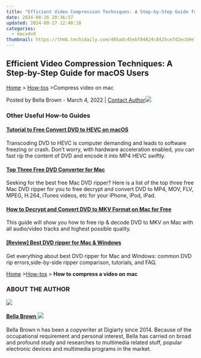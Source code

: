 ```yaml
---
title: "Efficient Video Compression Techniques: A Step-by-Step Guide for macOS Users"
date: 2024-08-26 20:36:57
updated: 2024-08-27 12:40:18
categories:
  - macxdvd
thumbnail: https://thmb.techidaily.com/405adc45ebf84824c8425ce7d2ecb9e77863385d350fb3dba3386c181908ce4e.jpg
---
```


## Efficient Video Compression Techniques: A Step-by-Step Guide for macOS Users

[Home](https://tools.techidaily.com/macxdvd/products/) \> [How-tos](https://tools.techidaily.com/macxdvd/products/) \>Compress video on mac 

Posted by Bella Brown - March 4, 2022 | [Contact Author![](https://www.macxdvd.com/mac-video-converter-pro/../image-style/basic-img/email.png)](https://www.macxdvd.com/mac-video-converter-pro/mailto:media@macxdvd.com) 



### Other Useful How-to Guides

#### [Tutorial to Free Convert DVD to HEVC on macOS](https://tools.techidaily.com/macxdvd/products/)

Transcoding DVD to HEVC is computer demanding and leads to software freezing or crash. Don't worry, with hardware acceleration enabled, you can fast rip the content of DVD and encode it into MP4 HEVC swiftly.

#### [Top Three Free DVD Converter for Mac](https://tools.techidaily.com/macxdvd/products/)

 Seeking for the best free Mac DVD ripper? Here is a list of the top three free Mac DVD ripper for you to free decrypt and convert DVD to MP4, MOV, FLV, MPEG, H.264, iTunes videos, etc for your iPhone, iPod, iPad.

#### [How to Decrypt and Convert DVD to MKV Format on Mac for Free](https://tools.techidaily.com/macxdvd/products/)

This guide will show you how to free rip & decode DVD to MKV on Mac with all audio/video tracks and highest possible quality.

#### [\[Review\] Best DVD ripper for Mac & Windows](https://tools.techidaily.com/macxdvd/products/)

Get everything about best DVD ripper for Mac and Windows: common DVD rip errors,side-by-side ripper comparison, tutorials, and FAQ.



[Home](https://tools.techidaily.com/macxdvd/products/) \>[How-tos](https://tools.techidaily.com/macxdvd/products/) \> **How to compress a video on mac** 



### ABOUT THE AUTHOR

![](https://www.macxdvd.com/mac-video-converter-pro/../image-style/basic-img/p1.png)

#### [Bella Brown ![](https://www.macxdvd.com/mac-video-converter-pro/../image-style/basic-img/tw.png)](https://twitter.com/bella0450)

Bella Brown n has been a copywriter at Digiarty since 2014\. Because of the occupational requirement and personal interest, Bella has carried on broad and profound study and researches to multimedia related stuff, popular electronic devices and multimedia programs in the market.

<ins class="adsbygoogle"
     style="display:block"
     data-ad-format="autorelaxed"
     data-ad-client="ca-pub-7571918770474297"
     data-ad-slot="1223367746"></ins>



<ins class="adsbygoogle"
     style="display:block"
     data-ad-client="ca-pub-7571918770474297"
     data-ad-slot="8358498916"
     data-ad-format="auto"
     data-full-width-responsive="true"></ins>
